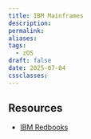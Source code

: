 ```yaml
---
title: IBM Mainframes
description: 
permalink: 
aliases: 
tags:
  - zOS
draft: false
date: 2025-07-04
cssclasses:
---
```

## Resources
- [IBM Redbooks](https://www.redbooks.ibm.com/)